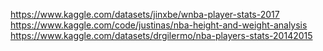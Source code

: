https://www.kaggle.com/datasets/jinxbe/wnba-player-stats-2017
https://www.kaggle.com/code/justinas/nba-height-and-weight-analysis
https://www.kaggle.com/datasets/drgilermo/nba-players-stats-20142015
